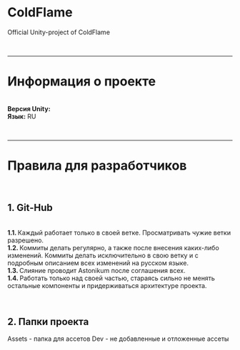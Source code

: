 # ColdFlame
Official Unity-project of ColdFlame

<br><hr><h1>Информация о проекте</h1>
<br><b>Версия Unity:</b>
<br><b>Язык:</b> RU

<br><hr><h1>Правила для разработчиков</h1>

<br><h2>1. Git-Hub</h2>
<br><b>1.1. </b>Каждый работает только в своей ветке. Просматривать чужие ветки разрешено.
<br><b>1.2. </b>Коммиты делать регулярно, а также после внесения каких-либо изменений. Коммиты делать исключительно в свою ветку и с подробным описанием всех изменений на русском языке.
<br><b>1.3. </b>Слияние проводит Astonikum после соглашения всех.
<br><b>1.4. </b>Работать только над своей частью, стараясь сильно не менять остальные компоненты и придерживаться архитектуре проекта.

<br><h2>2. Папки проекта</h2>
Assets - папка для ассетов 
Dev - не добавленные и отложенные ассеты
